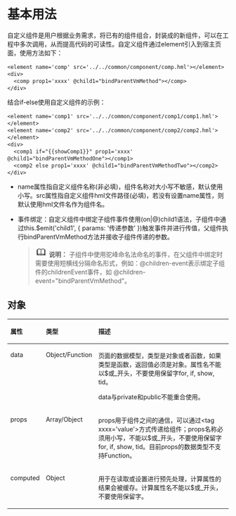# 基本用法<a name="ZH-CN_TOPIC_0000001127284892"></a>

自定义组件是用户根据业务需求，将已有的组件组合，封装成的新组件，可以在工程中多次调用，从而提高代码的可读性。自定义组件通过element引入到宿主页面，使用方法如下：

```
<element name='comp' src='../../common/component/comp.hml'></element>
<div>
  <comp prop1='xxxx' @child1="bindParentVmMethod"></comp>
</div>
```

结合if-else使用自定义组件的示例：

```
<element name='comp1' src='../../common/component/comp1/comp1.hml'></element>
<element name='comp2' src='../../common/component/comp2/comp2.hml'></element>
<div>
  <comp1 if="{{showComp1}}" prop1='xxxx' @child1="bindParentVmMethodOne"></comp1>
  <comp2 else prop1='xxxx' @child1="bindParentVmMethodTwo"></comp2>
</div>
```

-   name属性指自定义组件名称\(非必填\)，组件名称对大小写不敏感，默认使用小写。src属性指自定义组件hml文件路径\(必填\)，若没有设置name属性，则默认使用hml文件名作为组件名。
-   事件绑定：自定义组件中绑定子组件事件使用\(on|@\)child1语法，子组件中通过this.$emit\('child1', \{ params: '传递参数' \}\)触发事件并进行传值，父组件执行bindParentVmMethod方法并接收子组件传递的参数。

    >![](../../public_sys-resources/icon-note.gif) **说明：** 
    >子组件中使用驼峰命名法命名的事件，在父组件中绑定时需要使用短横线分隔命名形式，例如：@children-event表示绑定子组件的childrenEvent事件，如 @children-event="bindParentVmMethod"。


## 对象<a name="section7681164881014"></a>

<a name="table67211828124016"></a>
<table><thead align="left"><tr id="row108577289405"><th class="cellrowborder" valign="top" width="11.091109110911091%" id="mcps1.1.4.1.1"><p id="p385742814403"><a name="p385742814403"></a><a name="p385742814403"></a>属性</p>
</th>
<th class="cellrowborder" valign="top" width="12.96129612961296%" id="mcps1.1.4.1.2"><p id="p19857192816408"><a name="p19857192816408"></a><a name="p19857192816408"></a>类型</p>
</th>
<th class="cellrowborder" valign="top" width="75.94759475947595%" id="mcps1.1.4.1.3"><p id="p18573288402"><a name="p18573288402"></a><a name="p18573288402"></a>描述</p>
</th>
</tr>
</thead>
<tbody><tr id="row1085792824019"><td class="cellrowborder" valign="top" width="11.091109110911091%" headers="mcps1.1.4.1.1 "><p id="p115421323762"><a name="p115421323762"></a><a name="p115421323762"></a>data</p>
</td>
<td class="cellrowborder" valign="top" width="12.96129612961296%" headers="mcps1.1.4.1.2 "><p id="p05120283516"><a name="p05120283516"></a><a name="p05120283516"></a>Object/Function</p>
</td>
<td class="cellrowborder" valign="top" width="75.94759475947595%" headers="mcps1.1.4.1.3 "><p id="p105644412409"><a name="p105644412409"></a><a name="p105644412409"></a>页面的数据模型，类型是对象或者函数，如果类型是函数，返回值必须是对象。属性名不能以$或_开头，不要使用保留字for, if, show, tid。</p>
<p id="p356184410403"><a name="p356184410403"></a><a name="p356184410403"></a>data与private和public不能重合使用。</p>
</td>
</tr>
<tr id="row3857132812406"><td class="cellrowborder" valign="top" width="11.091109110911091%" headers="mcps1.1.4.1.1 "><p id="p88572283404"><a name="p88572283404"></a><a name="p88572283404"></a>props</p>
</td>
<td class="cellrowborder" valign="top" width="12.96129612961296%" headers="mcps1.1.4.1.2 "><p id="p198571828114017"><a name="p198571828114017"></a><a name="p198571828114017"></a>Array/Object</p>
</td>
<td class="cellrowborder" valign="top" width="75.94759475947595%" headers="mcps1.1.4.1.3 "><p id="p3857192844012"><a name="p3857192844012"></a><a name="p3857192844012"></a>props用于组件之间的通信，可以通过&lt;tag xxxx='value'&gt;方式传递给组件；props名称必须用小写，不能以$或_开头，不要使用保留字for, if, show, tid。目前props的数据类型不支持Function。</p>
</td>
</tr>
<tr id="row8842155461510"><td class="cellrowborder" valign="top" width="11.091109110911091%" headers="mcps1.1.4.1.1 "><p id="p17843155411153"><a name="p17843155411153"></a><a name="p17843155411153"></a>computed</p>
</td>
<td class="cellrowborder" valign="top" width="12.96129612961296%" headers="mcps1.1.4.1.2 "><p id="p1884365421515"><a name="p1884365421515"></a><a name="p1884365421515"></a>Object</p>
</td>
<td class="cellrowborder" valign="top" width="75.94759475947595%" headers="mcps1.1.4.1.3 "><p id="p6422712153413"><a name="p6422712153413"></a><a name="p6422712153413"></a>用于在读取或设置进行预先处理，计算属性的结果会被缓存。计算属性名不能以$或_开头，不要使用保留字。</p>
</td>
</tr>
</tbody>
</table>

